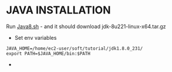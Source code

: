 # JAVA INSTALLATION 

Run [Java8.sh](https://github.com/lloredia/Path-to-Devops/blob/master/weblogic/Java/java8.sh) - and it should download jdk-8u221-linux-x64.tar.gz

* Set env variables 
```
JAVA_HOME=/home/ec2-user/soft/tutorial/jdk1.8.0_231/
export PATH=$JAVA_HOME/bin:$PATH
```

* 
